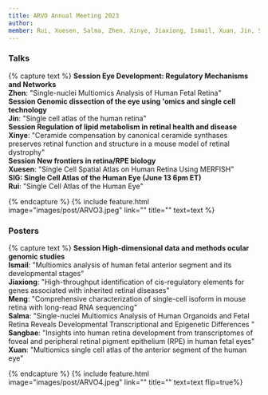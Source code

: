 ```yaml
---
title: ARVO Annual Meeting 2023
author: 
member: Rui, Xuesen, Salma, Zhen, Xinye, Jiaxiong, Ismail, Xuan, Jin, Sangbae, Meng
---
```


### Talks
{% capture text %} 
<b>Session Eye Development: Regulatory Mechanisms and Networks</b>
<br><b>Zhen</b>: "Single-nuclei Multiomics Analysis of Human Fetal Retina" <br>
<b>Session Genomic dissection of the eye using 'omics and single cell technology</b>
<br><b>Jin</b>: "Single cell atlas of the human retina" <br>
<b>Session Regulation of lipid metabolism in retinal health and disease</b>
<br><b>Xinye</b>: "Ceramide compensation by canonical ceramide synthases preserves retinal function and structure in a mouse model of retinal dystrophy" <br>
<b>Session New frontiers in retina/RPE biology</b>
<br><b>Xuesen</b>: "Single Cell Spatial Atlas on Human Retina Using MERFISH" <br>
<b>SIG: Single Cell Atlas of the Human Eye (June 13 6pm ET)</b>
<br><b>Rui</b>: "Single Cell Atlas of the Human Eye"

{% endcapture %}
{% include feature.html image="images/post/ARVO3.jpeg" link="" title="" text=text %}


### Posters
{% capture text %} 
<b>Session High-dimensional data and methods ocular genomic studies</b>
<br><b>Ismail</b>: "Multiomics analysis of human fetal anterior segment and its developmental stages"
<br><b>Jiaxiong</b>: "High-throughput identification of cis-regulatory elements for genes associated with inherited retinal diseases"
<br><b>Meng</b>: "Comprehensive characterization of single-cell isoform in mouse retina with long-read RNA sequencing"
<br><b>Salma</b>: "Single-nuclei Multiomics Analysis of Human Organoids and Fetal Retina Reveals Developmental Transcriptional and Epigenetic Differences "
<br><b>Sangbae</b>: "Insights into human retina development from transcriptomes of foveal and peripheral retinal pigment epithelium (RPE) in human fetal eyes"
<br><b>Xuan</b>: "Multiomics single cell atlas of the anterior segment of the human eye"

{% endcapture %}
{% include feature.html image="images/post/ARVO4.jpeg" link="" title="" text=text flip=true%}
